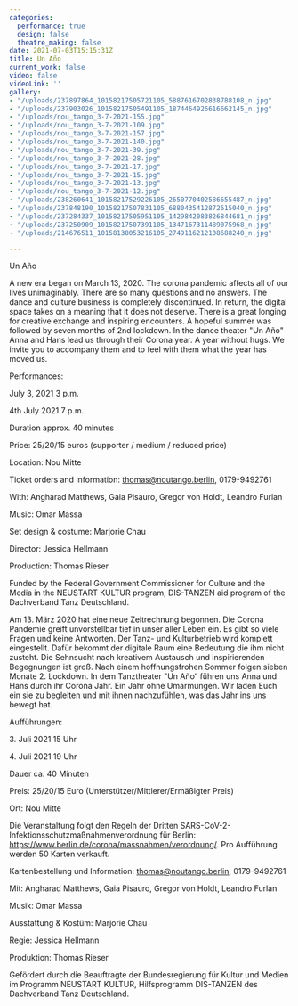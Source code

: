 ```yaml
---
categories:
  performance: true
  design: false
  theatre_making: false
date: 2021-07-03T15:15:31Z
title: Un Año
current_work: false
video: false
videoLink: ''
gallery:
- "/uploads/237897864_10158217505721105_5887616702838788108_n.jpg"
- "/uploads/237903026_10158217505491105_1874464926616662145_n.jpg"
- "/uploads/nou_tango_3-7-2021-155.jpg"
- "/uploads/nou_tango_3-7-2021-109.jpg"
- "/uploads/nou_tango_3-7-2021-157.jpg"
- "/uploads/nou_tango_3-7-2021-140.jpg"
- "/uploads/nou_tango_3-7-2021-39.jpg"
- "/uploads/nou_tango_3-7-2021-28.jpg"
- "/uploads/nou_tango_3-7-2021-17.jpg"
- "/uploads/nou_tango_3-7-2021-15.jpg"
- "/uploads/nou_tango_3-7-2021-13.jpg"
- "/uploads/nou_tango_3-7-2021-12.jpg"
- "/uploads/238260641_10158217529226105_2650770402586655487_n.jpg"
- "/uploads/237848190_10158217507831105_6880435412872615040_n.jpg"
- "/uploads/237284337_10158217505951105_1429842083826844681_n.jpg"
- "/uploads/237250909_10158217507391105_1347167311489075968_n.jpg"
- "/uploads/214676511_10158138053216105_2749116212108688240_n.jpg"

---
```

Un Año

A new era began on March 13, 2020. The corona pandemic affects all of our lives unimaginably. There are so many questions and no answers. The dance and culture business is completely discontinued. In return, the digital space takes on a meaning that it does not deserve. There is a great longing for creative exchange and inspiring encounters. A hopeful summer was followed by seven months of 2nd lockdown. In the dance theater "Un Año" Anna and Hans lead us through their Corona year. A year without hugs. We invite you to accompany them and to feel with them what the year has moved us.

Performances:

July 3, 2021 3 p.m.

4th July 2021 7 p.m.

Duration approx. 40 minutes

Price: 25/20/15 euros (supporter / medium / reduced price)

Location: Nou Mitte

Ticket orders and information: thomas@noutango.berlin, 0179-9492761

With: Angharad Matthews, Gaia Pisauro, Gregor von Holdt, Leandro Furlan

Music: Omar Massa

Set design & costume: Marjorie Chau

Director: Jessica Hellmann

Production: Thomas Rieser

Funded by the Federal Government Commissioner for Culture and the Media in the NEUSTART KULTUR program, DIS-TANZEN aid program of the Dachverband Tanz Deutschland.

Am 13. März 2020 hat eine neue Zeitrechnung begonnen. Die Corona Pandemie greift unvorstellbar tief in unser aller Leben ein. Es gibt so viele Fragen und keine Antworten. Der Tanz- und Kulturbetrieb wird komplett eingestellt. Dafür bekommt der digitale Raum eine Bedeutung die ihm nicht zusteht. Die Sehnsucht nach kreativem Austausch und inspirierenden Begegnungen ist groß. Nach einem hoffnungsfrohen Sommer folgen sieben Monate 2. Lockdown. In dem Tanztheater "Un Año“ führen uns Anna und Hans durch ihr Corona Jahr. Ein Jahr ohne Umarmungen. Wir laden Euch ein sie zu begleiten und mit ihnen nachzufühlen, was das Jahr ins uns bewegt hat.

Aufführungen:

3\. Juli 2021 15 Uhr

4\. Juli 2021 19 Uhr

Dauer ca. 40 Minuten

Preis: 25/20/15 Euro (Unterstützer/Mittlerer/Ermäßigter Preis)

Ort: Nou Mitte

Die Veranstaltung folgt den Regeln der Dritten SARS-CoV-2-Infektionsschutzmaßnahmenverordnung für Berlin: https://www.berlin.de/corona/massnahmen/verordnung/. Pro Aufführung werden 50 Karten verkauft.

Kartenbestellung und Information: thomas@noutango.berlin, 0179-9492761

Mit: Angharad Matthews, Gaia Pisauro, Gregor von Holdt, Leandro Furlan

Musik: Omar Massa

Ausstattung & Kostüm: Marjorie Chau

Regie: Jessica Hellmann

Produktion: Thomas Rieser

Gefördert durch die Beauftragte der Bundesregierung für Kultur und Medien im Programm NEUSTART KULTUR, Hilfsprogramm DIS-TANZEN des Dachverband Tanz Deutschland.